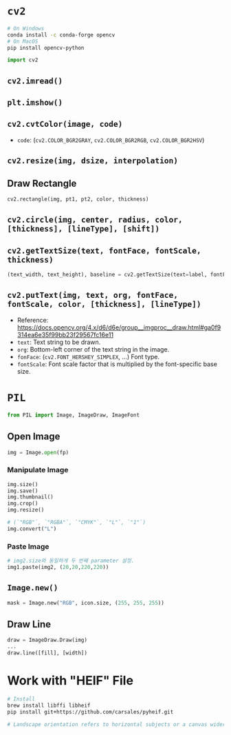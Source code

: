 # `cv2`
```bash
# On Windows
conda install -c conda-forge opencv
# On MacOS
pip install opencv-python
```
```python
import cv2
```
## `cv2.imread()`
## `plt.imshow()`
## `cv2.cvtColor(image, code)`
- `code`: (`cv2.COLOR_BGR2GRAY`, `cv2.COLOR_BGR2RGB`, `cv2.COLOR_BGR2HSV`)
## `cv2.resize(img, dsize, interpolation)`
## Draw Rectangle
```python
cv2.rectangle(img, pt1, pt2, color, thickness)
```
## `cv2.circle(img, center, radius, color, [thickness], [lineType], [shift])`
## `cv2.getTextSize(text, fontFace, fontScale, thickness)`
```python
(text_width, text_height), baseline = cv2.getTextSize(text=label, fontFace=cv2.FONT_HERSHEY_COMPLEX_SMALL, fontScale=font_scale, thickness=bbox_thick)
```
## `cv2.putText(img, text, org, fontFace, fontScale, color, [thickness], [lineType])`
- Reference: https://docs.opencv.org/4.x/d6/d6e/group__imgproc__draw.html#ga0f9314ea6e35f99bb23f29567fc16e11
- `text`: Text string to be drawn.
- `org`: Bottom-left corner of the text string in the image.
- `fonFace`: (`cv2.FONT_HERSHEY_SIMPLEX`, ...) Font type.
- `fontScale`: Font scale factor that is multiplied by the font-specific base size.

# `PIL`
```python
from PIL import Image, ImageDraw, ImageFont
```
## Open Image
```python
img = Image.open(fp)
```
### Manipulate Image
```python
img.size()
img.save()
img.thumbnail()
img.crop()
img.resize()

# (`"RGB"`, `"RGBA"`, `"CMYK"`, `"L"`, `"1"`)
img.convert("L")
```
### Paste Image
```python
# img2.size와 동일하게 두 번째 parameter 설정.	
img1.paste(img2, (20,20,220,220))
```
## `Image.new()`
```python
mask = Image.new("RGB", icon.size, (255, 255, 255))
```
## Draw Line
```python
draw = ImageDraw.Draw(img)
...
draw.line([fill], [width])
```

# Work with "HEIF" File
```sh
# Install
brew install libffi libheif
pip install git+https://github.com/carsales/pyheif.git
```
```python
# Landscape orientation refers to horizontal subjects or a canvas wider than it is tall. Portrait format refers to a vertical orientation or a canvas taller than it is wide.
```